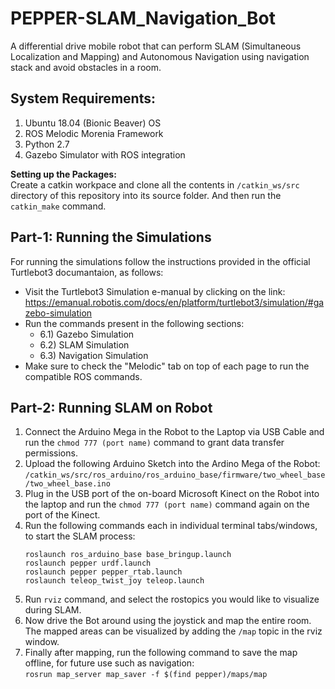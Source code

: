# PEPPER-SLAM_Navigation_Bot
A differential drive mobile robot that can perform SLAM (Simultaneous Localization and Mapping) and Autonomous Navigation using navigation stack and avoid obstacles in a room.

## System Requirements: ##
1) Ubuntu 18.04 (Bionic Beaver) OS
2) ROS Melodic Morenia Framework
3) Python 2.7
4) Gazebo Simulator with ROS integration

**Setting up the Packages:**<br/>
Create a catkin workpace and clone all the contents in `/catkin_ws/src` directory of this repository into its source folder. And then run the `catkin_make` command.

## Part-1: Running the Simulations ##
For running the simulations follow the instructions provided in the official Turtlebot3 documantaion, as follows:
- Visit the Turtlebot3 Simulation e-manual by clicking on the link: https://emanual.robotis.com/docs/en/platform/turtlebot3/simulation/#gazebo-simulation
- Run the commands present in the following sections:
  - 6.1) Gazebo Simulation
  - 6.2) SLAM Simulation
  - 6.3) Navigation Simulation
- Make sure to check the "Melodic" tab on top of each page to run the compatible ROS commands.

## Part-2: Running SLAM on Robot ##
1) Connect the Arduino Mega in the Robot to the Laptop via USB Cable and run the `chmod 777 (port name)` command to grant data transfer permissions.
2) Upload the following Arduino Sketch into the Ardino Mega of the Robot: `/catkin_ws/src/ros_arduino/ros_arduino_base/firmware/two_wheel_base/two_wheel_base.ino`
3) Plug in the USB port of the on-board Microsoft Kinect on the Robot into the laptop and run the `chmod 777 (port name)` command again on the port of the Kinect.
4) Run the following commands each in individual terminal tabs/windows, to start the SLAM process:
   ```
   roslaunch ros_arduino_base base_bringup.launch
   roslaunch pepper urdf.launch
   roslaunch pepper pepper_rtab.launch
   roslaunch teleop_twist_joy teleop.launch
   ```
 5) Run `rviz` command, and select the rostopics you would like to visualize during SLAM.
 6) Now drive the Bot around using the joystick and map the entire room. The mapped areas can be visualized by adding the `/map` topic in the rviz window.
 7) Finally after mapping, run the following command to save the map offline, for future use such as navigation:  
    `rosrun map_server map_saver -f $(find pepper)/maps/map`
